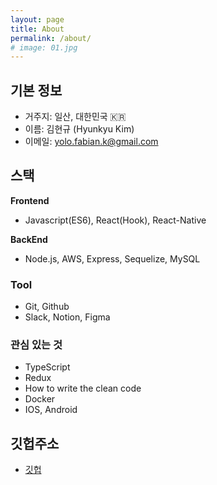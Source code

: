 ```yaml
---
layout: page
title: About
permalink: /about/
# image: 01.jpg
---
```


## 기본 정보

- 거주지: 일산, 대한민국 🇰🇷
- 이름: 김현규 (Hyunkyu Kim)
- 이메일: yolo.fabian.k@gmail.com

## 스택

**Frontend**

- Javascript(ES6), React(Hook), React-Native

**BackEnd**

- Node.js, AWS, Express, Sequelize, MySQL

### Tool

- Git, Github
- Slack, Notion, Figma

### 관심 있는 것

- TypeScript
- Redux
- How to write the clean code
- Docker
- IOS, Android

## 깃헙주소

- [깃헙](https://github.com/codeFabian)
